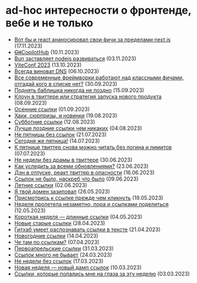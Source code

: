 # ad-hoc интересности о фронтенде, вебе и не только

- [Вот бы и react ананосировал свои фичи за пределами next.js](https://github.com/nulladdict/tonikaku-news/blob/main/posts/2023-11-17.md) (17.11.2023)
- [~~Git~~CopilotHub](https://github.com/nulladdict/tonikaku-news/blob/main/posts/2023-11-10.md) (10.11.2023)
- [Bun заставляет nodejs развиваться](https://github.com/nulladdict/tonikaku-news/blob/main/posts/2023-11-03.md) (03.11.2023)
- [ViteConf 2023](https://github.com/nulladdict/tonikaku-news/blob/main/posts/2023-10-13.md) (13.10.2023)
- [Всегда виноват DNS](https://github.com/nulladdict/tonikaku-news/blob/main/posts/2023-10-06.md) (06.10.2023)
- [Все современные фреймворки работают над классными фичами, отгадай кого в списке нет?](https://github.com/nulladdict/tonikaku-news/blob/main/posts/2023-09-30.md) (30.09.2023)
- [Поднять баблишка никогда не поздно](https://github.com/nulladdict/tonikaku-news/blob/main/posts/2023-09-15.md) (15.09.2023)
- [Клоун в твиттере или стратегия запуска нового продукта](https://github.com/nulladdict/tonikaku-news/blob/main/posts/2023-09-08.md) (08.09.2023)
- [Осенние ссылки](https://github.com/nulladdict/tonikaku-news/blob/main/posts/2023-09-01.md) (01.09.2023)
- [Хаки, сюрпризы, и новинки](https://github.com/nulladdict/tonikaku-news/blob/main/posts/2023-08-19.md) (19.08.2023)
- [Субботние ссылки](https://github.com/nulladdict/tonikaku-news/blob/main/posts/2023-08-12.md) (12.08.2023)
- [Лучше поздние ссылки чем никаких](https://github.com/nulladdict/tonikaku-news/blob/main/posts/2023-08-04.md) (04.08.2023)
- [Не пятницы без ссылок](https://github.com/nulladdict/tonikaku-news/blob/main/posts/2023-07-21.md) (21.07.2023)
- [Сегодня же пятница!](https://github.com/nulladdict/tonikaku-news/blob/main/posts/2023-07-14.md) (14.07.2023)
- [К пятнице твиттер снова можно читать без логина и лимитов](https://github.com/nulladdict/tonikaku-news/blob/main/posts/2023-07-07.md) (07.07.2023)
- [Не недели без драмы в твиттере](https://github.com/nulladdict/tonikaku-news/blob/main/posts/2023-06-30.md) (30.06.2023)
- [Как уследить за всеми обновлениями?](https://github.com/nulladdict/tonikaku-news/blob/main/posts/2023-06-23.md) (23.06.2023)
- [Дэн в отпуске, реакт твиттер в опасности](https://github.com/nulladdict/tonikaku-news/blob/main/posts/2023-06-16.md) (16.06.2023)
- [Ссылок не было, наскреб что было](https://github.com/nulladdict/tonikaku-news/blob/main/posts/2023-06-09.md) (09.06.2023)
- [Летние ссылки](https://github.com/nulladdict/tonikaku-news/blob/main/posts/2023-06-02.md) (02.06.2023)
- [Я твой домен зазиповал](https://github.com/nulladdict/tonikaku-news/blob/main/posts/2023-05-26.md) (26.05.2023)
- [Присмотрись к ссылке прежде чем кликнуть](https://github.com/nulladdict/tonikaku-news/blob/main/posts/2023-05-19.md) (19.05.2023)
- [Неделя пролетела незаметно, пора и ссылками поделиться](https://github.com/nulladdict/tonikaku-news/blob/main/posts/2023-05-12.md) (12.05.2023)
- [Короткая неделя — длинные ссылки](https://github.com/nulladdict/tonikaku-news/blob/main/posts/2023-05-04.md) (04.05.2023)
- [Новые старые ссылки](https://github.com/nulladdict/tonikaku-news/blob/main/posts/2023-04-28.md) (28.04.2023)
- [Гитхаб умеет распознавать ссылки в тексте](https://github.com/nulladdict/tonikaku-news/blob/main/posts/2023-04-21.md) (21.04.2023)
- [Новогодние ссылки](https://github.com/nulladdict/tonikaku-news/blob/main/posts/2023-04-14.md) (14.04.2023)
- [Че там по ссылкам?](https://github.com/nulladdict/tonikaku-news/blob/main/posts/2023-04-07.md) (07.04.2023)
- [Первоапрельские ссылки](https://github.com/nulladdict/tonikaku-news/blob/main/posts/2023-03-31.md) (31.03.2023)
- [Ссылок много не бывает](https://github.com/nulladdict/tonikaku-news/blob/main/posts/2023-03-24.md) (24.03.2023)
- [Не недели без ссылок](https://github.com/nulladdict/tonikaku-news/blob/main/posts/2023-03-17.md) (17.03.2023)
- [Новая неделя — новый дамп ссылок](https://github.com/nulladdict/tonikaku-news/blob/main/posts/2023-03-10.md) (10.03.2023)
- [Ссылки, которые попались мне на глаза за эту неделю](https://github.com/nulladdict/tonikaku-news/blob/main/posts/2023-03-03.md) (03.03.2023)

